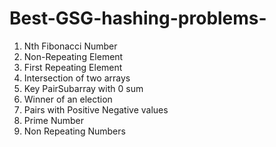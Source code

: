 # Best-GSG-hashing-problems-
1. Nth Fibonacci Number
2. Non-Repeating Element
3. First Repeating Element
4. Intersection of two arrays
5. Key PairSubarray with 0 sum
6. Winner of an election
7. Pairs with Positive Negative values
8. Prime Number
9. Non Repeating Numbers
